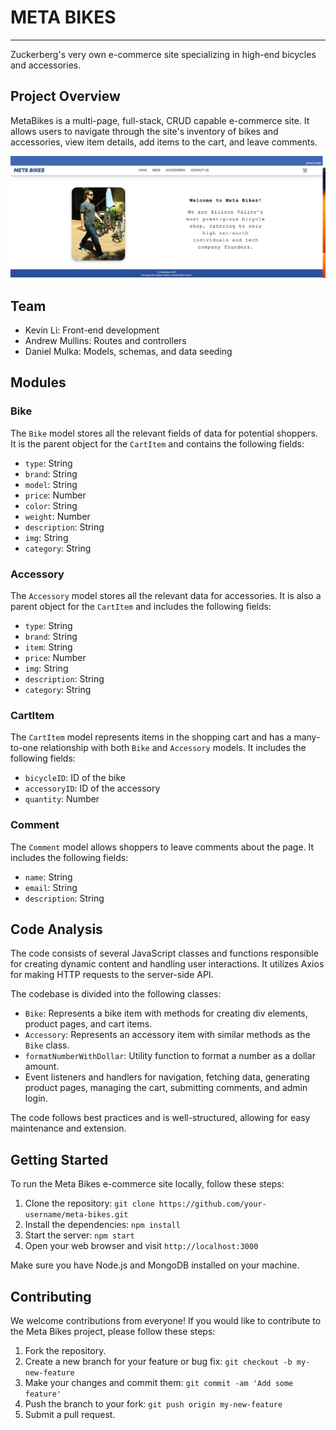 # META BIKES

---

Zuckerberg's very own e-commerce site specializing in high-end bicycles and accessories.

## Project Overview

MetaBikes is a multi-page, full-stack, CRUD capable e-commerce site. It allows users to navigate through the site's inventory of bikes and accessories, view item details, add items to the cart, and leave comments.

![Meta Bikes Landing Page](https://github.com/kevinleet/metabikes/raw/main/client/imgs/landing.png)

## Team

- Kevin Li: Front-end development
- Andrew Mullins: Routes and controllers
- Daniel Mulka: Models, schemas, and data seeding

## Modules

### Bike

The `Bike` model stores all the relevant fields of data for potential shoppers. It is the parent object for the `CartItem` and contains the following fields:

- `type`: String
- `brand`: String
- `model`: String
- `price`: Number
- `color`: String
- `weight`: Number
- `description`: String
- `img`: String
- `category`: String

### Accessory

The `Accessory` model stores all the relevant data for accessories. It is also a parent object for the `CartItem` and includes the following fields:

- `type`: String
- `brand`: String
- `item`: String
- `price`: Number
- `img`: String
- `description`: String
- `category`: String

### CartItem

The `CartItem` model represents items in the shopping cart and has a many-to-one relationship with both `Bike` and `Accessory` models. It includes the following fields:

- `bicycleID`: ID of the bike
- `accessoryID`: ID of the accessory
- `quantity`: Number

### Comment

The `Comment` model allows shoppers to leave comments about the page. It includes the following fields:

- `name`: String
- `email`: String
- `description`: String

## Code Analysis

The code consists of several JavaScript classes and functions responsible for creating dynamic content and handling user interactions. It utilizes Axios for making HTTP requests to the server-side API.

The codebase is divided into the following classes:

- `Bike`: Represents a bike item with methods for creating div elements, product pages, and cart items.
- `Accessory`: Represents an accessory item with similar methods as the `Bike` class.
- `formatNumberWithDollar`: Utility function to format a number as a dollar amount.
- Event listeners and handlers for navigation, fetching data, generating product pages, managing the cart, submitting comments, and admin login.

The code follows best practices and is well-structured, allowing for easy maintenance and extension.

## Getting Started

To run the Meta Bikes e-commerce site locally, follow these steps:

1. Clone the repository: `git clone https://github.com/your-username/meta-bikes.git`
2. Install the dependencies: `npm install`
3. Start the server: `npm start`
4. Open your web browser and visit `http://localhost:3000`

Make sure you have Node.js and MongoDB installed on your machine.

## Contributing

We welcome contributions from everyone! If you would like to contribute to the Meta Bikes project, please follow these steps:

1. Fork the repository.
2. Create a new branch for your feature or bug fix: `git checkout -b my-new-feature`
3. Make your changes and commit them: `git commit -am 'Add some feature'`
4. Push the branch to your fork: `git push origin my-new-feature`
5. Submit a pull request.
